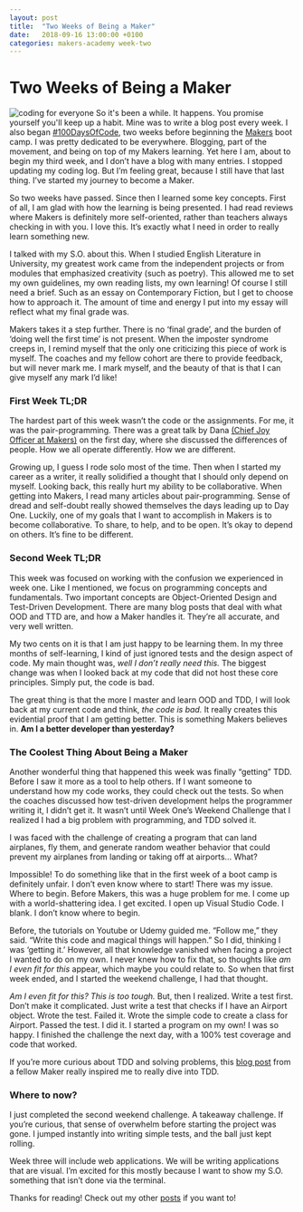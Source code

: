 ```yaml
---
layout: post
title:  "Two Weeks of Being a Maker"
date:   2018-09-16 13:00:00 +0100
categories: makers-academy week-two
---
```

# Two Weeks of Being a Maker
![coding for everyone](https://images.unsplash.com/photo-1526649661456-89c7ed4d00b8?ixlib=rb-0.3.5&ixid=eyJhcHBfaWQiOjEyMDd9&s=430514af91cd269ccdd660abb69c22bd&auto=format&fit=crop&w=1742&q=80)
So it's been a while. It happens. You promise yourself you'll keep up a habit. Mine was to write a blog post every week. I also began [#100DaysOfCode](https://www.100daysofcode.com/), two weeks before beginning the [Makers](https://www.makers.tech) boot camp. I was pretty dedicated to be everywhere. Blogging, part of the movement, and being on top of my Makers learning. Yet here I am, about to begin my third week, and I don’t have a blog with many entries. I stopped updating my coding log. But I’m feeling great, because I still have that last thing. I’ve started my journey to become a Maker.

So two weeks have passed. Since then I learned some key concepts. First of all, I am glad with how the learning is being presented. I had read reviews where Makers is definitely more self-oriented, rather than teachers always checking in with you. I love this. It’s exactly what I need in order to really learn something new. 

I talked with my S.O. about this. When I studied English Literature in University, my greatest work came from the independent projects or from modules that emphasized creativity (such as poetry). This allowed me to set my own guidelines, my own reading lists, my own learning! Of course I still need a brief. Such as an essay on Contemporary Fiction, but I get to choose how to approach it. The amount of time and energy I put into my essay will reflect what my final grade was.

Makers takes it a step further. There is no ‘final grade’, and the burden of ‘doing well the first time’ is not present.  When the imposter syndrome creeps in, I remind myself that the only one criticizing this piece of work is myself. The coaches and my fellow cohort are there to provide feedback, but will never mark me. I mark myself, and the beauty of that is that I can give myself any mark I’d like! 

### First Week TL;DR
The hardest part of this week wasn’t the code or the assignments. For me, it was the pair-programming. There was a great talk by Dana [(Chief Joy Officer at Makers)](https://medium.com/@chiefjoyofficer) on the first day, where she discussed the differences of people. How we all operate differently. How we are different. 

Growing up, I guess I rode solo most of the time. Then when I started my career as a writer, it really solidified a thought that I should only depend on myself. Looking back, this really hurt my ability to be collaborative. When getting into Makers, I read many articles about pair-programming. Sense of dread and self-doubt really showed themselves the days leading up to Day One. Luckily, one of my goals that I want to accomplish in Makers is to become collaborative. To share, to help, and to be open. It’s okay to depend on others. It’s fine to be different.

### Second Week TL;DR
This week was focused on working with the confusion we experienced in week one. Like I mentioned, we focus on programming concepts and fundamentals. Two important concepts are Object-Oriented Design and Test-Driven Development. There are many blog posts that deal with what OOD and TTD are, and how a Maker handles it. They’re all accurate, and very well written.

My two cents on it is that I am just happy to be learning them. In my three months of self-learning, I kind of just ignored tests and the design aspect of code. My main thought was, *well I don’t really need this.* The biggest change was when I looked back at my code that did not host these core principles. Simply put, the code is bad. 

The great thing is that the more I master and learn OOD and TDD, I will look back at my current code and think, *the code is bad.* It really creates this evidential proof that I am getting better. This is something Makers believes in. **Am I a better developer than yesterday?**


### The Coolest Thing About Being a Maker
Another wonderful thing that happened this week was finally “getting” TDD. Before I saw it more as a tool to help others. If I want someone to understand how my code works, they could check out the tests. So when the coaches discussed how test-driven development helps the programmer writing it, I didn’t get it. It wasn’t until Week One’s Weekend Challenge that I realized I had a big problem with programming, and TDD solved it.

I was faced with the challenge of creating a program that can land airplanes, fly them, and generate random weather behavior that could prevent my airplanes from landing or taking off at airports… What? 

Impossible! To do something like that in the first week of a boot camp is definitely unfair. I don’t even know where to start! There was my issue. Where to begin. Before Makers, this was a huge problem for me. I come up with a world-shattering idea. I get excited. I open up Visual Studio Code. I blank. I don’t know where to begin.

Before, the tutorials on Youtube or Udemy guided me. “Follow me,” they said. “Write this code and magical things will happen.” So I did, thinking I was ‘getting it.’ However, all that knowledge vanished when facing a project I wanted to do on my own. I never knew how to fix that, so thoughts like *am I even fit for this* appear, which maybe you could relate to. So when that first week ended, and I started the weekend challenge, I had that thought.

*Am I even fit for this? This is too tough.* But, then I realized. Write a test first. Don’t make it complicated. Just write a test that checks if I have an Airport object. Wrote the test. Failed it. Wrote the simple code to create a class for Airport. Passed the test. I did it. I started a program on my own! I was so happy. I finished the challenge the next day, with a 100% test coverage and code that worked. 

If you’re more curious about TDD and solving problems, this [blog post](https://blog.makersacademy.com/makers-week-one-debrief-pairing-and-tdd-9778ce707d41) from a fellow Maker really inspired me to really dive into TDD. 

### Where to now?
I just completed the second weekend challenge. A takeaway challenge. If you’re curious, that sense of overwhelm before starting the project was gone. I jumped instantly into writing simple tests, and the ball just kept rolling. 

Week three will include web applications. We will be writing applications that are visual. I’m excited for this mostly because I want to show my S.O. something that isn’t done via the terminal. 

Thanks for reading! Check out my other [posts](https://www.medium.com/@codelist) if you want to!  